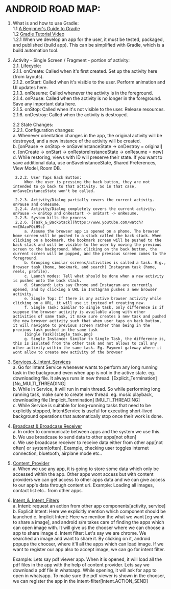 # ANDROID ROAD MAP:

1. What is and how to use Gradle:  
   1.1 [A Beginner's Guide to Gradle](https://medium.com/@andrewMacmurray/a-beginners-guide-to-gradle-26212ddcafa8)  
   1.2 [Gradle Tutorial Video](https://www.youtube.com/watch?v=cUGWEQ8NLHk)  
      1.2.1 When we develop an app for the user, it must be tested, packaged, and published (build app). This can be simplified with Gradle, which is a build automation tool.  

2. Activity - Single Screen / Fragment - portion of activity:  
    2.1. Lifecycle:  
        2.1.1. onCreate: Called when it's first created. Set up the activity here (from layouts).  
        2.1.2. onStart: Called when it's visible to the user. Perform animation and UI updates here.  
        2.1.3. onResume: Called whenever the activity is in the foreground.  
        2.1.4. onPause: Called when the activity is no longer in the foreground. Save any important data here.  
        2.1.5. onStop: Called when it's not visible to the user. Release resources.  
        2.1.6. onDestroy: Called when the activity is destroyed.  

    2.2 State Changes:  
        2.2.1. Configuration changes:  
            a. Whenever orientation changes in the app, the original activity will be destroyed, and a new instance of the activity will be created.  
            b. [onPause -> onStop -> onSaveInstanceState -> onDestroy = original]  
            c. [onCreate -> onStart -> onRestoreInstanceState -> onResume = new]  
            d. While restoring, views with ID will preserve their state. If you want to save additional data, use onSaveInstanceState, Shared Preferences, View Model, Room DB.  

        2.2.2. User Taps Back Button:   
            When the user is pressing the back button, they are not intended to go back to that activity. So in that case, onSaveInstanceState won't be called.  

        2.2.3. Activity/Dialog partially covers the current activity. onPause and onResume.  
        2.2.4. Activity/Dialog completely covers the current activity. onPause -> onStop and onRestart -> onStart -> onResume.
        2.2.5. System kills the process  
        2.2.6. [Task_&_BackStack](https://www.youtube.com/watch?v=Z0AzoFOiH9c)  
            a. Assume the browser app is opened on a phone. The browser home screen will be pushed to a stack called the back stack. When clicking on a bookmark, the bookmark screen will be pushed to the back stack and will be visible to the user by moving the previous screen to the background. When clicking on the back button, the current screen will be popped, and the previous screen comes to the foreground.  
            b. Grouping similar screens/activities is called a task. E.g., Browser task (home, bookmark, and search) Instagram task (home, reels, profile).  
            c. Launch modes: Tell what should be done when a new activity is pushed onto the back stack. 
            d. Standard: Lets say Chrome and Instagram are currently opened, and by clicking a URL in Instagram pushes a new browser activity.  
            e. Single Top: If there is any active browser activity while clicking on a URL, it will use it instead of creating new.  
            f. Single Task: Similar to single task, only difference is if suppose the browser activity is available along with other activities of same task, it make sure creates a new task and pushed the new broswer activity such that when user taps on back button, it will navigate to previous screen rather than being in the previous task pushed in the same task  
            [Single Task](single_task.png)  
            g. Single Instance: Similar to Single Task, the difference is, this is isolated from the other task and not allows to call any other activity within the same task. Eg. Payment gateway where it wont allow to create new activity of the browser  

3. [Services_&_Intent_Services](https://medium.com/@fierydinesh/understanding-service-and-intentservice-in-android-with-kotlin-cea76512ec16)  
    a. Go for Intent Service whenever wants to perform any long running task in the background even when app is not in the active state. eg. downloading file. It always runs in new thread. [Explicit_Termination] [No_MULTI_THREADING]  
    b. While in Service, it will run in main thread. So while performing long running task, make sure to create new thread. eg. music playback, downloading file [Implicit_Termination] [MULTI_THREADING]  
    c. While Service is suitable for long-running tasks that need to be explicitly stopped, IntentService is useful for executing short-lived background operations that automatically stop once their work is done.  

4. [Broadcast & Broadcase Receiver](https://www.youtube.com/watch?v=HDVyFsFUuVg)  
    a. In order to communicate between apps and the system we use this.   
    b. We use broadcase to send data to other apps[not often]  
    c. We use broadcase receiver to receive data either from other app[not often] or system[often]. Example, checking user toggles internet connection, bluetooth, airplane mode etc..  

5. [Content_Provider](https://www.youtube.com/watch?v=IVHZpTyVOxU)  
    a. When we use any app, it is going to store some data which only be accessed within the app. Other apps wont access but with content providers we can get access to other apps data and we can give access to our app's data through content uri. Example: Loading all images, contact list etc.. from other apps.

6. [Intent_&_Intent_Filters](https://www.youtube.com/watch?v=2hIY1xuImuQ)    
    a. Intent: request an action from other app components[activity, service]  
    b. Explicit Intent: Here we explicitly mention which component should be launched
    c. Implicit Intent: Here we mention the what we want [eg want to share a image], and android s/m takes care of finding the apps which can open image with. It will give us the chooser where we can choose a app to share image
    d. Intent filter: Let's say we are chrome. We searched an image and want to share it. By clicking on it, android popups the chooser, where it'll all the apps which can load image. If we want to register our app also to accept image, we can go for intent filter.

    Example: Lets say pdf viewer app. When it is opened, it will load all the pdf files in the app with the help of content provider. Lets say we download a pdf file in whatsapp. While opening, it will ask for app to open in whatsapp. To make sure the pdf viewer is shown in the chooser, we can register the app in the intent-filter[Intent.ACTION_SEND]
